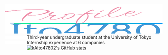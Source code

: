 <img width="100%" height="95px" src="./title.svg" />

<div align="left"><a href="https://github.com/kAIto47802"><img width="70px" height="10rem" src="./li.svg" /></a><span>Third-year undergraduate student at the University of Tokyo</span></div>

<div align="left"><a href="https://github.com/kAIto47802"><img width="70px" height="10rem" src="./li.svg" /></a><span>Internship experience at 6 companies</span></div>

<div align="left"><a href="https://github.com/kAIto47802"><img width="70px" height="10rem" src="./blank.svg" /></a><a href="https://github.com/kAIto47802"><img src="https://github-readme-stats-clone-xln.vercel.app/api/?username=kAIto47802&count_private=true&show_icons=true&include_all_commits=true&rank_icon=github&theme=tokyonight&border_color=1fbcff" alt="kAIto47802's GitHub stats" class="badge"></a></div>